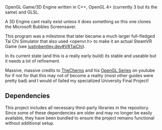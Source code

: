 OpenGL Game/3D Engine written in C++, OpenGL 4+ (currently 3 but its the same) and GLSL.

A 3D Engine cant really exist unless it does something so this one clones the Microsoft Bubbles Screensaver.

This program was a milestone that later became a much larger full-fledged Tai Chi Simulator that also used <openvr.h> to make it an actual SteamVR Game (see [justinbentley.dev#VRTaiChi](https://justinbentley.dev/#VRTaiChi)).

In its current state (and this is a really early build) its stable and useable but it needs a lot of refinement.

Massive, massive credits to [TheCherno](https://github.com/TheCherno) and his [OpenGL Series](https://www.youtube.com/watch?v=W3gAzLwfIP0&list=PLlrATfBNZ98foTJPJ_Ev03o2oq3-GGOS2) on youtube for if not for that this may not of become a reality (most other guides were pretty bad) and I would of failed my specialized University Final Project!

## Dependencies  
This project includes all necessary third-party libraries in the repository. Since some of these dependencies are older and may no longer be easily available, they have been bundled to ensure the project remains functional without additional setup. 
